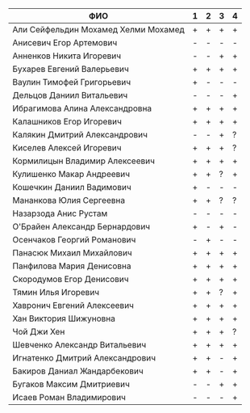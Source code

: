 |                ФИО                  | 1 | 2 | 3 | 4 |
|-------------------------------------|---|---|---|---|
|Али Сейфельдин Мохамед Хелми Мохамед | + | + | + | + |
|Анисевич Егор Артемович              | - | - | - | - |
|Анненков Никита Игоревич             | - | - | + | + |
|Бухарев Евгений Валерьевич           | + | + | + | + |
|Ваулин Тимофей Григорьевич           | + | - | - | - |
|Дельцов Даниил Витальевич            | - | - | - | + |
|Ибрагимова Алина Александровна       | + | + | + | + |
|Калашников Егор Игоревич             | + | + | + | + |
|Калякин Дмитрий Александрович        | - | - | + | ? |
|Киселев Алексей Игоревич             | + | + | + | ? |
|Кормилицын Владимир Алексеевич       | + | + | + | + |
|Кулишенко Макар Андреевич            | + | + | ? | + |
|Кошечкин Даниил Вадимович            | + | - | - | - |
|Мананкова Юлия Сергеевна             | + | + | ? | ? |
|Назарзода Анис Рустам                | - | - | - | - |
|О'Брайен Александр Бернардович       | + | - | + | - |
|Осенчаков Георгий Романович          | - | + | - | - |
|Панасюк Михаил Михайлович            | + | + | + | + |
|Панфилова Мария Денисовна            | + | + | + | + |
|Скородумов Егор Денисович            | + | + | + | + |
|Тямин Илья Игоревич                  | + | + | ? | + |
|Хавронич Евгений Алексеевич          | + | + | + | + |
|Хан Виктория Шижуновна               | + | + | + | + |
|Чой Джи Хен                          | + | + | + | ? |
|Шевченко Александр Витальевич        | + | + | + | + |
|Игнатенко Дмитрий Александрович      | + | + | - | + |
|Бакиров Даниал Жандарбекович         | + | + | - | + |
|Бугаков Максим Дмитриевич            | - | - | + | + |
|Исаев Роман Владимирович             | - | - | - | + |
